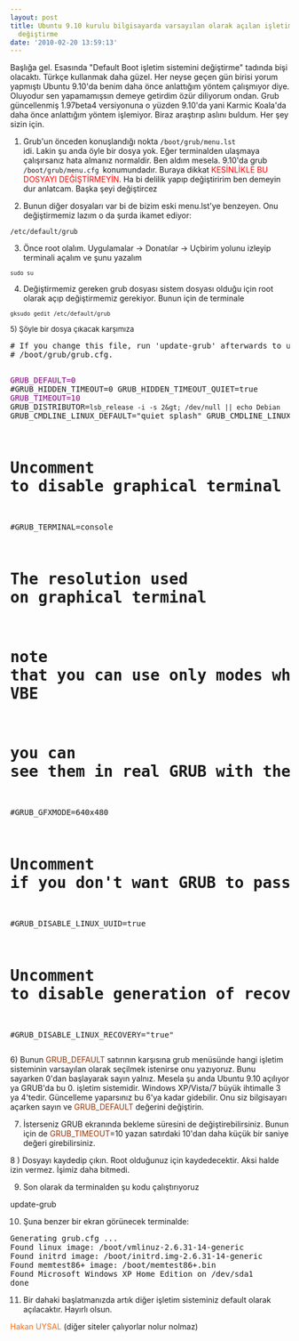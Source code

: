 ```yaml
---
layout: post
title: Ubuntu 9.10 kurulu bilgisayarda varsayılan olarak açılan işletim sistemini
  değiştirme
date: '2010-02-20 13:59:13'
---
```


Başlığa gel. Esasında "Default Boot işletim sistemini değiştirme" tadında bişi olacaktı. Türkçe kullanmak daha güzel. Her neyse geçen gün birisi yorum yapmıştı Ubuntu 9.10'da benim daha önce anlattığım yöntem çalışmıyor diye. Oluyodur sen yapamamışsın demeye getirdim özür diliyorum ondan. Grub güncellenmiş 1.97beta4 versiyonuna o yüzden 9.10'da yani Karmic Koala'da daha önce anlattığım yöntem işlemiyor. Biraz araştırıp aslını buldum. Her şey sizin için.

1) Grub'un önceden konuşlandığı nokta <code>/boot/grub/menu.lst </code>idi. Lakin şu anda öyle bir dosya yok. Eğer terminalden ulaşmaya çalışırsanız hata almanız normaldir. Ben aldım mesela. 9.10'da grub <code>/boot/grub/menu.cfg </code>konumundadır. Buraya dikkat <span style="color: #ff0000;">KESİNLİKLE BU DOSYAYI DEĞİŞTİRMEYİN</span>. Ha bi delilik yapıp değiştiririm ben demeyin dur anlatcam. Başka şeyi değiştircez

2) Bunun diğer dosyaları var bi de bizim eski menu.lst'ye benzeyen. Onu değiştirmemiz lazım o da şurda ikamet ediyor:

<code>/etc/default/grub</code>

3) Önce root olalım. Uygulamalar -&gt; Donatılar -&gt; Uçbirim yolunu izleyip terminali açalım ve şunu yazalım
<pre><span style="font-size: small;">sudo su</span></pre>
4) Değiştirmemiz gereken grub dosyası sistem dosyası olduğu için root olarak açıp değiştirmemiz gerekiyor. Bunun için de terminale
<pre><span style="font-size: small;">gksudo gedit /etc/default/grub
</span></pre>
<span style="font-size: small;">5) Şöyle bir dosya çıkacak karşımıza</span>
<div>
<pre># If you change this file, run 'update-grub' afterwards to update
# /boot/grub/grub.cfg.

<span style="color: #800080;">GRUB_DEFAULT=0</span>
#GRUB_HIDDEN_TIMEOUT=0
GRUB_HIDDEN_TIMEOUT_QUIET=true
<span style="color: #800080;">GRUB_TIMEOUT=10</span>
GRUB_DISTRIBUTOR=`lsb_release -i -s 2&gt; /dev/null || echo Debian`
GRUB_CMDLINE_LINUX_DEFAULT="quiet splash"
GRUB_CMDLINE_LINUX=""

# Uncomment to disable graphical terminal (grub-pc only)
#GRUB_TERMINAL=console

# The resolution used on graphical terminal
# note that you can use only modes which your graphic card supports via VBE
# you can see them in real GRUB with the command `vbeinfo'
#GRUB_GFXMODE=640x480

# Uncomment if you don't want GRUB to pass "root=UUID=xxx" parameter to Linux
#GRUB_DISABLE_LINUX_UUID=true

# Uncomment to disable generation of recovery mode menu entrys
#GRUB_DISABLE_LINUX_RECOVERY="true"
</pre>
6) Bunun <span style="color: #993300;">GRUB_DEFAULT</span> satırının karşısına grub menüsünde hangi işletim sisteminin varsayılan olarak seçilmek istenirse onu yazıyoruz. Bunu sayarken 0'dan başlayarak sayın yalnız. Mesela şu anda Ubuntu 9.10 açılıyor ya GRUB'da bu 0. işletim sistemidir. Windows XP/Vista/7 büyük ihtimalle 3 ya 4'tedir. Güncelleme yaparsınız bu 6'ya kadar gidebilir. Onu siz bilgisayarı açarken sayın ve <span style="color: #993300;">GRUB_DEFAULT</span> değerini değiştirin.

7) İsterseniz GRUB ekranında bekleme süresini de değiştirebilirsiniz. Bunun için de <span style="color: #993300;">GRUB_TIMEOUT</span>=10 yazan satırdaki 10'dan daha küçük bir saniye değeri girebilirsiniz.

8 ) Dosyayı kaydedip çıkın. Root olduğunuz için kaydedecektir. Aksi halde izin vermez. İşimiz daha bitmedi.

9) Son olarak da terminalden şu kodu çalıştırıyoruz

update-grub

10) Şuna benzer bir ekran görünecek terminalde:
<pre>Generating grub.cfg ...
Found linux image: /boot/vmlinuz-2.6.31-14-generic
Found initrd image: /boot/initrd.img-2.6.31-14-generic
Found memtest86+ image: /boot/memtest86+.bin
Found Microsoft Windows XP Home Edition on /dev/sda1
done
</pre>
11) Bir dahaki başlatmanızda artık diğer işletim sisteminiz default olarak açılacaktır. Hayırlı olsun.

<span style="color: #ff6600;">Hakan UYSAL</span> (diğer siteler çalıyorlar nolur nolmaz)

</div>
<span style="font-size: small;">
</span>

<span style="font-size: small;"> </span>

<span style="font-size: large;">
</span>